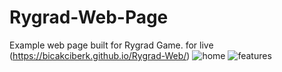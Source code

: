 # Rygrad-Web-Page
Example web page built for Rygrad Game.
for live (https://bicakciberk.github.io/Rygrad-Web/)
![home](https://user-images.githubusercontent.com/120296952/218129338-9c3f3a26-9a6b-478d-9a77-6c0137bc68ab.png)
![features](https://user-images.githubusercontent.com/120296952/218129360-31d6545b-7dbe-4cc9-9266-f57b34263fdb.png)

